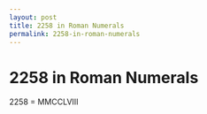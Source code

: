 ```yaml
---
layout: post
title: 2258 in Roman Numerals
permalink: 2258-in-roman-numerals
---
```


# 2258 in Roman Numerals

2258 = MMCCLVIII
